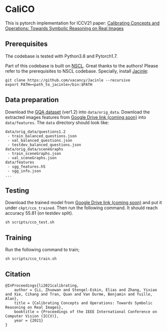 # CaliCO
This is pytorch implementation for ICCV21 paper: [Calibrating Concepts and Operations: Towards Symbolic Reasoning on Real Images](https://arxiv.org/pdf/2110.00519.pdf)

## Prerequisites
The codebase is tested with Python3.8 and Pytorch1.7.

Part of this codebase is built on [NSCL](https://github.com/vacancy/NSCL-PyTorch-Release). Great thanks to the authors! Please refer to the prerequisites to NSCL codebase. Specially, install [Jacinle](https://github.com/vacancy/Jacinle):
```
git clone https://github.com/vacancy/Jacinle --recursive
export PATH=<path_to_jacinle>/bin:$PATH
```



## Data preparation
Download the [GQA dataset](https://cs.stanford.edu/people/dorarad/gqa/download.html) (ver1.2) into `data/orig_data`.
Download the extracted images features from [Google Drive link (coming soon)]() into `data/features`.
The `data` directory should look like:
```
data/orig_data/questions1.2
 - train_balanced_questions.json
 - val_balanced_questions.json
 - testdev_balanced_questions.json
data/orig_data/sceneGraphs
 - train_sceneGraphs.json
 - val_sceneGraphs.json
data/features
 - sgg_features.h5
 - sgg_info.json
...
```

## Testing
Download the trained model from [Google Drive link (coming soon)]() and put it under `ckpt/cco_trained`. Then run the following command. It should reach accuracy 55.81 (on testdev split).
```
sh scripts/cco_test.sh
```

## Training
Run the following command to train;
```
sh scripts/cco_train.sh
```

## Citation
```
@InProceedings{li2021calibrating,
    author = {Li, Zhuowan and Stengel-Eskin, Elias and Zhang, Yixiao and Xie, Cihang and Tran, Quan and Van Durme, Benjamin and Yuille, Alan},
    title = {Calibrating Concepts and Operations: Towards Symbolic Reasoning on Real Images},
    booktitle = {Proceedings of the IEEE International Conference on Computer Vision (ICCV)},
    year = {2021}
}
```